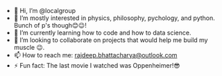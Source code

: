 - 👋 Hi, I’m @localgroup
- 👀 I’m mostly interested in physics, philosophy, pychology, and python. Bunch of p's though😊😉!
- 🌱 I’m currently learning how to code and how to data science.
- 💞️ I’m looking to collaborate on projects that would help me build my muscle 😉.
- 📫 How to reach me: rajdeep.bhattacharya@outlook.com
- ⚡ Fun fact: The last movie I watched was Oppenheimer!😎

<!---
localgroup/localgroup is a ✨ special ✨ repository because its `README.md` (this file) appears on your GitHub profile.
You can click the Preview link to take a look at your changes.
--->
